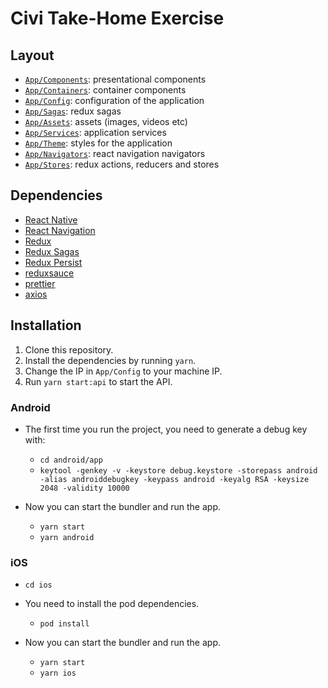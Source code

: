 # Civi Take-Home Exercise
## Layout

- [`App/Components`](App/Components): presentational components
- [`App/Containers`](App/Containers): container components
- [`App/Config`](App/Config): configuration of the application
- [`App/Sagas`](App/Sagas): redux sagas
- [`App/Assets`](App/Assets): assets (images, videos etc)
- [`App/Services`](App/Services): application services
- [`App/Theme`](App/Theme): styles for the application
- [`App/Navigators`](App/Navigators): react navigation navigators 
- [`App/Stores`](App/Stores): redux actions, reducers and stores


## Dependencies

- [React Native](https://facebook.github.io/react-native/)
- [React Navigation](https://reactnavigation.org/)
- [Redux](https://redux.js.org/)
- [Redux Sagas](https://redux-saga.js.org)
- [Redux Persist](https://github.com/rt2zz/redux-persist)
- [reduxsauce](https://github.com/infinitered/reduxsauce)
- [prettier](https://prettier.io/)
- [axios](https://github.com/axios/axios)


## Installation

1. Clone this repository.
2. Install the dependencies by running `yarn`.
3. Change the IP in `App/Config` to your machine IP.
4. Run `yarn start:api` to start the API.

### Android

  - The first time you run the project, you need to generate a debug key with:
    - `cd android/app`
    - `keytool -genkey -v -keystore debug.keystore -storepass android -alias androiddebugkey -keypass android -keyalg RSA -keysize 2048 -validity 10000`

  - Now you can start the bundler and run the app.
    - `yarn start`
    - `yarn android`

### iOS

- `cd ios`
- You need to install the pod dependencies.
  - `pod install`

- Now you can start the bundler and run the app.
  - `yarn start`
  - `yarn ios`